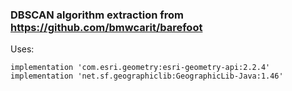 ### DBSCAN algorithm extraction from https://github.com/bmwcarit/barefoot
Uses:

    implementation 'com.esri.geometry:esri-geometry-api:2.2.4'
    implementation 'net.sf.geographiclib:GeographicLib-Java:1.46'

